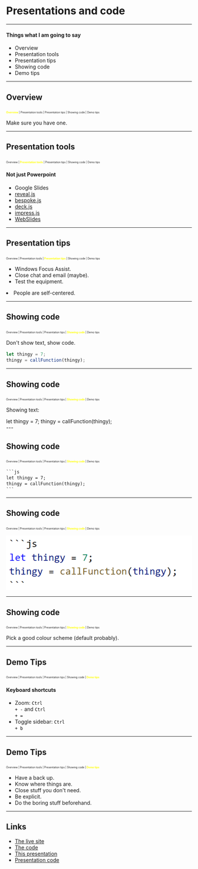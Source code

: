 # Presentations and code

---

#### Things what I am going to say

* Overview
* Presentation tools
* Presentation tips
* Showing code
* Demo tips

---

## Overview
<span style="font-size: .5em"><span style="color: yellow">**Overview**</span> | Presentation tools | Presentation tips | Showing code  | Demo tips</span>

Make sure you have one.

---

## Presentation tools
<span style="font-size: .5em">Overview | <span style="color: yellow">**Presentation tools**</span> | Presentation tips | Showing code  | Demo tips</span>

#### Not just Powerpoint

* Google Slides
* [reveal.js](https://github.com/lic-nz/reveal.js)
* [bespoke.js](markdalgleish.com/projects/bespoke.js/)
* [deck.js](http://imakewebthings.com/deck.js/)
* [impress.js](https://impress.js.org)
* [WebSlides](https://webslides.tv)

---

## Presentation tips
<span style="font-size: .5em">Overview | Presentation tools | <span style="color: yellow">**Presentation tips**</span> | Showing code  | Demo tips</span>

* Windows Focus Assist.
* Close chat and email (maybe).
* Test the equipment.
<li class="fragment"><span class="fragment highlight-blue">People are self-centered.</span></li>

---

## Showing code
<span style="font-size: .5em">Overview | Presentation tools | Presentation tips | <span style="color: yellow">**Showing code**</span>  | Demo tips</span>

Don't show text, show code.

```js
let thingy = 7;
thingy = callFunction(thingy);
```
---

## Showing code
<span style="font-size: .5em">Overview | Presentation tools | Presentation tips | <span style="color: yellow">**Showing code**</span>  | Demo tips</span>

Showing text:

<div style="text-align: left; padding-left 20%">
let thingy = 7;  
thingy = callFunction(thingy);
</div>
---

## Showing code
<span style="font-size: .5em">Overview | Presentation tools | Presentation tips | <span style="color: yellow">**Showing code**</span>  | Demo tips</span>

    ```js
    let thingy = 7;
    thingy = callFunction(thingy);
    ```

---

## Showing code
<span style="font-size: .5em">Overview | Presentation tools | Presentation tips | <span style="color: yellow">**Showing code**</span>  | Demo tips</span>

![A picture of some code](./slides/images/showing_code.png "A picture of some code")

---

## Showing code
<span style="font-size: .5em">Overview | Presentation tools | Presentation tips | <span style="color: yellow">**Showing code**</span>  | Demo tips</span>

Pick a good colour scheme (default probably).

---

## Demo Tips
<span style="font-size: .5em">Overview | Presentation tools | Presentation tips | Showing code  | <span style="color: yellow">**Demo tips**</span></span>

#### Keyboard shortcuts
* Zoom: <code style="background-color: white; color: black; border-radius: 50px;">Ctrl + -</code> and <code style="background-color: white; color: black; border-radius: 50px;">Ctrl + =</code>  
* Toggle sidebar: <code style="background-color: white; color: black; border-radius: 50px;">Ctrl + b</code>

---

## Demo Tips
<span style="font-size: .5em">Overview | Presentation tools | Presentation tips | Showing code  | <span style="color: yellow">**Demo tips**</span></span>

* Have a back up.
* Know where things are.
* Close stuff you don't need.
* Be explicit.
* Do the boring stuff beforehand.

---

## Links

* [The live site](https://mitchellshouse.netlify.com/)
* [The code](https://github.com/mitchelllawsonburton/mitchellshouse)
* [This presentation](mitchells-uplift-talk.netlify.com)
* [Presentation code](https://github.com/lic-nz/reveal.js/tree/mitchell/uplift)
